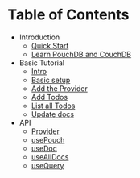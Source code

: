 # Table of Contents

- Introduction
  - [Quick Start](./introduction/quick-start.md)
  - [Learn PouchDB and CouchDB](./introduction/pouchdb_couchdb.md)
- Basic Tutorial
  - [Intro](./basics/intro.md)
  - [Basic setup](./basics/setup.md)
  - [Add the Provider](./basics/provider.md)
  - [Add Todos](./basics/add-todo.md)
  - [List all Todos](./basics/list-all.md)
  - [Update docs](./basics/update)
- API
  - [Provider](./api/provider.md)
  - [usePouch](./api/use-pouch.md)
  - [useDoc](./api/use-doc.md)
  - [useAllDocs](./api/use-all-docs.md)
  - [useQuery](./api/use-query.md)
